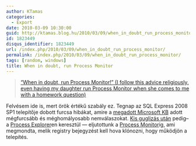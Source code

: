 ```yaml
---
author: KTamas
categories:
  - Export
date: 2010-03-09 10:30:00
guid: http://ktamas.blog.hu/2010/03/09/when_in_doubt_run_process_monitor
id: 1823449
disqus_identifier: 1823449
url: /index.php/2010/03/09/when_in_doubt_run_process_monitor/
permalink: /index.php/2010/03/09/when_in_doubt_run_process_monitor/
tags: [random, windows]
title: When in doubt, run Process Monitor
---
```


> [&ldquo;When in doubt, run Process Monitor!&rdquo; (I follow this advice religiously, even having my daughter run Process Monitor when she comes to me with a homework question)](http://blogs.technet.com/markrussinovich/archive/2010/01/13/3305263.aspx)

Felvésem ide is, mert örök értékű szabály ez. Tegnap az SQL Express 2008 SP1 telepítője dobott furcsa hibákat, amire a [megadott Microsoft KB](http://support.microsoft.com/kb/300956/en-us) adott mégfurcsább és méghomályosabb nemválaszokat. [Kis guglizás után](http://www.symantec.com/connect/articles/install-and-configure-sql-server-2008-express#comment-2751821) pedig&#8211; a [Process Explorer](http://technet.microsoft.com/en-us/sysinternals/bb896653.aspx)en keresztül &#8212; eljutottunk a [Process Monitor](http://technet.microsoft.com/en-us/sysinternals/bb896645.aspx)ig, ami megmondta, melik registry bejegyzést kell hova klónozni, hogy működjön a telepítés.

&nbsp;
